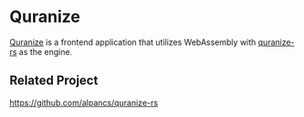 # Quranize

[Quranize](https://quranize.github.io) is a frontend application that utilizes WebAssembly with [quranize-rs](https://github.com/alpancs/quranize-rs) as the engine.

## Related Project

<https://github.com/alpancs/quranize-rs>

